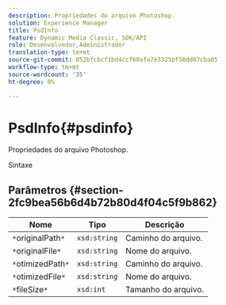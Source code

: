 ```yaml
---
description: Propriedades do arquivo Photoshop.
solution: Experience Manager
title: PsdInfo
feature: Dynamic Media Classic, SDK/API
role: Desenvolvedor,Administrador
translation-type: tm+mt
source-git-commit: 052bfcbcf1bd4ccf60afa7e3325bf58dd07cba85
workflow-type: tm+mt
source-wordcount: '35'
ht-degree: 0%

---
```



# PsdInfo{#psdinfo}

Propriedades do arquivo Photoshop.

Sintaxe

## Parâmetros {#section-2fc9bea56b6d4b72b80d4f04c5f9b862}

| Nome | Tipo | Descrição |
|---|---|---|
| `*`originalPath`*` | `xsd:string` | Caminho do arquivo. |
| `*`originalFile`*` | `xsd:string` | Nome do arquivo. |
| `*`otimizedPath`*` | `xsd:string` | Caminho do arquivo. |
| `*`otimizedFile`*` | `xsd:string` | Nome do arquivo. |
| `*`fileSize`*` | `xsd:int` | Tamanho do arquivo. |

